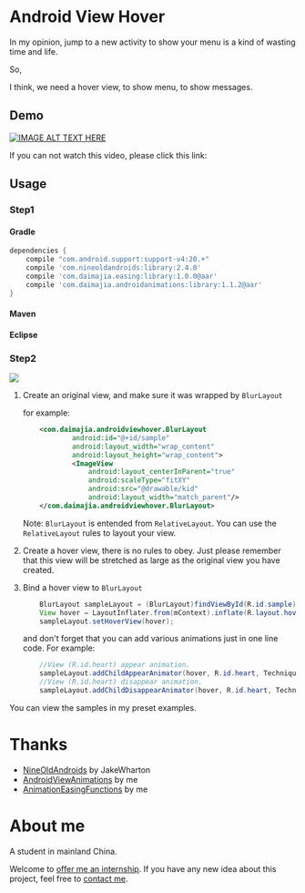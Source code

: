 # Android View Hover

In my opinion, jump to a new activity to show your menu is a kind of wasting time and life.

So,

I think, we need a hover view, to show menu, to show messages.

## Demo

[![IMAGE ALT TEXT HERE](http://img.youtube.com/vi/bsDQbMTtPvM/0.jpg)](http://www.youtube.com/watch?v=bsDQbMTtPvM)

If you can not watch this video, please click this link:

## Usage

### Step1

#### Gradle
```groovy
dependencies {
	compile "com.android.support:support-v4:20.+"
    compile 'com.nineoldandroids:library:2.4.0'
    compile 'com.daimajia.easing:library:1.0.0@aar'
    compile 'com.daimajia.androidanimations:library:1.1.2@aar'
}
```

#### Maven


#### Eclipse

### Step2

![](http://ww4.sinaimg.cn/mw690/610dc034jw1ej5giogymhj20dw085q36.jpg)

1. Create an original view, and make sure it was wrapped by `BlurLayout`

	for example:
	```xml
		<com.daimajia.androidviewhover.BlurLayout
				android:id="@+id/sample"
	            android:layout_width="wrap_content"
	            android:layout_height="wrap_content">
	            <ImageView
	                android:layout_centerInParent="true"
	                android:scaleType="fitXY"
	                android:src="@drawable/kid"
	                android:layout_width="match_parent"/>
		</com.daimajia.androidviewhover.BlurLayout>
	```
	Note: `BlurLayout` is entended from `RelativeLayout`. You can use the `RelativeLayout` rules to layout your view.


2. 	Create a hover view, there is no rules to obey. Just please remember that this view will be stretched as large as the original view you have created.

3.	Bind a hover view to `BlurLayout` 


	```java
		BlurLayout sampleLayout = (BlurLayout)findViewById(R.id.sample);
		View hover = LayoutInflater.from(mContext).inflate(R.layout.hover, null);
		sampleLayout.setHoverView(hover);
	```

	and don't forget that you can add various animations just in one line code. For example:
	```java
		//View (R.id.heart) appear animation.
		sampleLayout.addChildAppearAnimator(hover, R.id.heart, Techniques.FlipInX);
		//View (R.id.heart) disappear animation.
		sampleLayout.addChildDisappearAnimator(hover, R.id.heart, Techniques.FlipOutX);
	```

You can view the samples in my preset examples.

# Thanks

- [NineOldAndroids](https://github.com/JakeWharton/NineOldAndroids) by JakeWharton
- [AndroidViewAnimations](https://github.com/daimajia/AndroidViewAnimations) by me
- [AnimationEasingFunctions](https://github.com/daimajia/AnimationEasingFunctions) by me

# About me

A student in mainland China. 

Welcome to [offer me an internship](mailto:daimajia@gmail.com).
If you have any new idea about this project, feel free to [contact me](mailto:daimajia@gmail.com).


